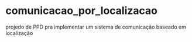 # comunicacao_por_localizacao
projedo de PPD pra implementar um sistema de comunicação baseado em localização
